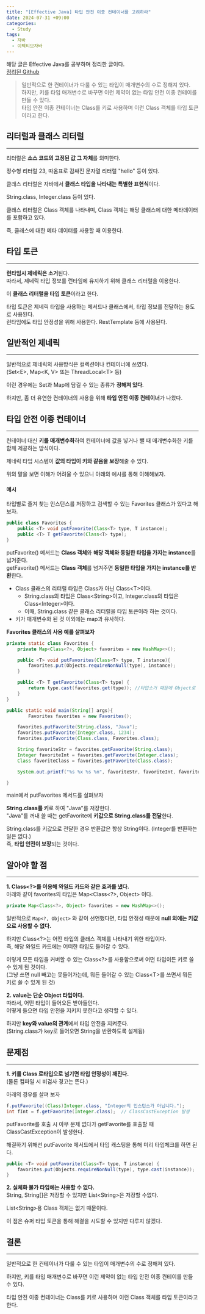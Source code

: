 ```yaml
---
title: "[Effective Java] 타입 안전 이종 컨테이너를 고려하라"
date: 2024-07-31 +09:00
categories:
  - Study
tags:
  - 자바
  - 이펙티브자바
---
```

해당 글은 Effective Java를 공부하며 정리한 글이다.     
[정리된 Github](https://github.com/gardenzeeero/effective-java-study)

>일반적으로 한 컨테이너가 다룰 수 있는 타입이 매개변수의 수로 정해져 있다.    
>하지만, 키를 타입 매개변수로 바꾸면 이런 제약이 없는 타입 안전 이종 컨테이를 만들 수 있다.    
>타입 안전 이종 컨테이너는 Class를 키로 사용하며 이런 Class 객체를 타입 토큰이라고 한다.

## 리터럴과 클래스 리터럴
---
리터럴은 **소스 코드의 고정된 값 그 자체**를 의미한다.   

정수형 리터럴 23, 따옴표로 감싸진 문자열 리터럴 "hello" 등이 있다.

클래스 리터럴은 자바에서 **클래스 타입을 나타내는 특별한 표현식**이다.    

String.class, Integer.class 등이 있다.

클래스 리터럴은 Class 객체를 나타내며, Class 객체는 해당 클래스에 대한 메타데이터를 포함하고 있다.

즉, 클래스에 대한 메타 데이터를 사용할 때 이용한다.

## 타입 토큰
---
**런타임시 제네릭은 소거**된다.     
따라서, 제네릭 타입 정보를 런타임에 유지하기 위해 클래스 리터럴을 이용한다.

이 **클래스 리터럴을 타입 토큰**이라고 한다.

타입 토큰은 제네릭 타입을 사용하는 메서드나 클래스에서, 타입 정보를 전달하는 용도로 사용된다.    
런타임에도 타입 안정성을 위해 사용한다. RestTemplate 등에 사용된다.

## 일반적인 제네릭
---
일반적으로 제네릭의 사용방식은 컬렉션이나 컨테이너에 쓰였다.   
(Set\<E\>, Map\<K, V\> 또는 ThreadLocal\<T\> 등)

이런 경우에는 Set과 Map에 담길 수 있는 종류가 **정해져 있다**.

하지만, 좀 더 유연한 컨테이너의 사용을 위해 **타입 안전 이종 컨테이너**가 나왔다.

## 타입 안전 이종 컨테이너
---
컨테이너 대신 **키를 매개변수화**하여 컨테이너에 값을 넣거나 뺄 때 매개변수화한 키를 함께 제공하는 방식이다.

제네릭 타입 시스템이 **값의 타입이 키와 같음을 보장**해줄 수 있다.

위의 말을 보면 이해가 어려울 수 있으니 아래의 예시를 통해 이해해보자.

#### 예시
타입별로 즐겨 찾는 인스턴스를 저장하고 검색할 수 있는 Favorites 클래스가 있다고 해보자.

```java
public class Favorites {
	public <T> void putFavorite(Class<T> type, T instance);
	public <T> T getFavorite(Class<T> type);
}
```

putFavorite() 메서드는 **Class 객체**와 **해당 객체와 동일한 타입을 가지는 instance**를 넘겨준다.    
getFavorite() 메서드는 **Class 객체**를 넘겨주면 **동일한 타입을 가지는 instance를 반환**한다. 

- Class 클래스의 리터럴 타입은 Class가 아닌 Class\<T\>이다.    
	- String.class의 타입은 Class\<String\>이고, Integer.class의 타입은 Class\<Integer\>이다.
	- 이때, String.class 같은 클래스 리터럴을 타입 토큰이라 하는 것이다.
- 키가 매개변수화 된 것 이외에는 map과 유사하다.

**Favorites 클래스의 사용 예를 살펴보자**

```java
private static class Favorites {
    private Map<Class<?>, Object> favorites = new HashMap<>();

    public <T> void putFavorites(Class<T> type, T instance){
        favorites.put(Objects.requireNonNull(type), instance);
    }

    public <T> T getFavorite(Class<T> type) {
        return type.cast(favorites.get(type)); //타입소거 때문에 Object로 저장 되기 때문
    }
}

public static void main(String[] args){
		Favorites favorites = new Favorites();

    favorites.putFavorite(String.class, "Java");
    favorites.putFavorite(Integer.class, 1234);
    favorites.putFavorite(Class.class, Favorites.class);

    String favoriteStr = favorites.getFavorite(String.class);
    Integer favoriteInt = favorites.getFavorite(Integer.class);
    Class favoriteClass = favorites.getFavorite(Class.class);

    System.out.printf("%s %x %s %n", favoriteStr, favoriteInt, favoriteClass.getName());

}
```

main에서 putFavorites 메서드를 살펴보자

**String.class를 키**로 하여 "Java"를 저장한다.   
"Java"를 꺼내 쓸 때는 getFavorite에 **키값으로 String.class를 전달**한다.

String.class를 키값으로 전달한 경우 반환값은 항상 String이다. (Integer를 반환하는 일은 없다.)   
즉, **타입 안전이 보장**되는 것이다.

## 알아야 할 점
---
**1. Class\<?\>를 이용해 와일드 카드와 같은 효과를 냈다.**    
아래와 같이 favorites의 타입은 Map\<Class\<?\>, Object\> 이다. 

```java
private Map<Class<?>, Object> favorites = new HashMap<>();
```

일반적으로 `Map<?, Object>` 와 같이 선언했다면, 타입 안정성 때문에 **null 외에는 키값으로 사용할 수 없다.**

하지만 Class\<?\>는 어떤 타입의 클래스 객체를 나타내기 위한 타입이다.    
즉, 해당 와일드 카드에는 어떠한 타입도 들어갈 수 있다.    

이렇게 모든 타입을 커버할 수 있는 Class\<?\>를 사용함으로써 어떤 타입이든 키로 쓸 수 있게 된 것이다.   
(그냥 쓰면 null 빼고는 못들어가는데, 뭐든 들어갈 수 있는 Class\<T\>를 쓰면서 뭐든 키로 쓸 수 있게 된 것)

**2. value는 단순 Object 타입이다.**   
따라서, 어떤 타입이 들어오든 받아들인다.    
어떻게 들으면 타입 안전을 지키지 못한다고 생각할 수 있다.

하지만 **key와 value의 관계**에서 타입 안전을 지켜준다.    
(String.class가 key로 들어오면 String을 반환하도록 설계됨)

## 문제점
---
**1. 키를 Class 로타입으로 넘기면 타입 안정성이 깨진다.**   
(물론 컴파일 시 비검사 경고는 뜬다.)

아래의 경우를 살펴 보자

```java
f.putFavorite((Class)Integer.class, "Integer의 인스턴스가 아닙니다.");
int fInt = f.getFavorite(Integer.class);  // ClassCastException 발생
```

putFavorite를 호출 시 아무 문제 없다가 getFavorite를 호출할 때 ClassCastException이 발생한다.

해결하기 위해선 putFavorite 메서드에서 타입 캐스팅을 통해 미리 타입체크를 하면 된다.

```java
public <T> void putFavorite(Class<T> type, T instance) {
    favorites.put(Objects.requireNonNull(type), type.cast(instance));
}
```


**2. 실체화 불가 타입에는 사용할 수 없다.**    
String, String[]은 저장할 수 있지만 List\<String\>은 저장할 수없다.

List\<String\>용 Class 객체는 없기 때문이다.

이 점은 슈퍼 타입 토큰을 통해 해결을 시도할 수 있지만 다루지 않겠다.

## 결론
---
일반적으로 한 컨테이너가 다룰 수 있는 타입이 매개변수의 수로 정해져 있다.

하지만, 키를 타입 매개변수로 바꾸면 이런 제약이 없는 타입 안전 이종 컨테이를 만들 수 있다.

타입 안전 이종 컨테이너는 Class를 키로 사용하며 이런 Class 객체를 타입 토큰이라고 한다.